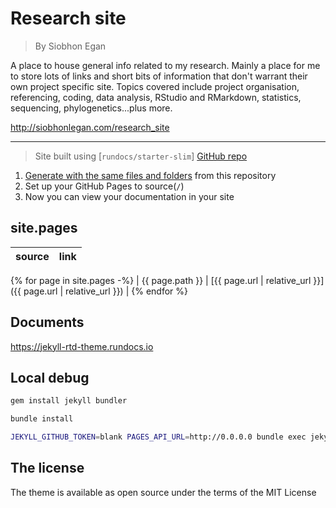 # Research site

>By Siobhon Egan

A place to house general info related to my research.
Mainly a place for me to store lots of links and short bits of information that don't warrant their own project specific site.
Topics covered include project organisation, referencing, coding, data analysis, RStudio and RMarkdown, statistics, sequencing, phylogenetics...plus more.

http://siobhonlegan.com/research_site

----------------

> Site built using [`rundocs/starter-slim`]
[GitHub repo](https://github.com/rundocs/starter-slim/)


1. [Generate with the same files and folders](https://github.com/rundocs/starter-slim/generate) from this repository
2. Set up your GitHub Pages to source(`/`)
3. Now you can view your documentation in your site

## site.pages

<!-- prettier-ignore-start -->

| source          | link                                                           |
| --------------- | -------------------------------------------------------------- |
{% for page in site.pages -%}
| {{ page.path }} | [{{ page.url | relative_url }}]({{ page.url | relative_url }}) |
{% endfor %}

<!-- prettier-ignore-end -->

## Documents

https://jekyll-rtd-theme.rundocs.io

## Local debug

```sh
gem install jekyll bundler

bundle install

JEKYLL_GITHUB_TOKEN=blank PAGES_API_URL=http://0.0.0.0 bundle exec jekyll server --livereload
```

## The license

The theme is available as open source under the terms of the MIT License
